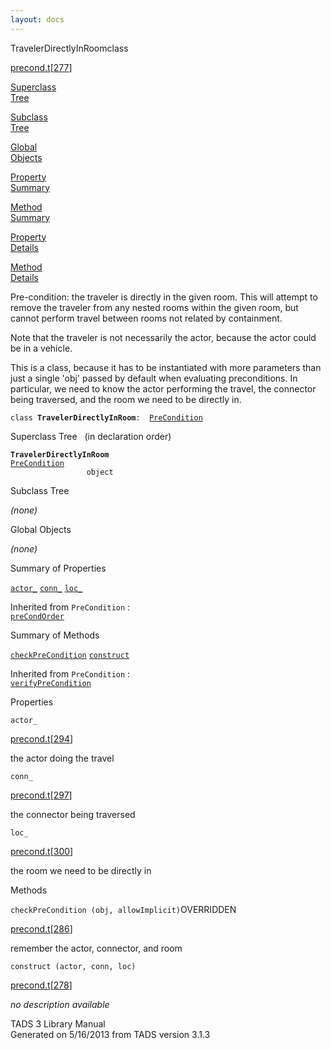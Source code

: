 ```yaml
---
layout: docs
---
```

<span class="title">TravelerDirectlyInRoom</span><span class="type">class</span>

[precond.t](../file/precond.t.html)\[[277](../source/precond.t.html#277)\]

[Superclass  
Tree](#_SuperClassTree_)

[Subclass  
Tree](#_SubClassTree_)

[Global  
Objects](#_ObjectSummary_)

[Property  
Summary](#_PropSummary_)

[Method  
Summary](#_MethodSummary_)

[Property  
Details](#_Properties_)

[Method  
Details](#_Methods_)



Pre-condition: the traveler is directly in the given room. This will
attempt to remove the traveler from any nested rooms within the given
room, but cannot perform travel between rooms not related by
containment.

Note that the traveler is not necessarily the actor, because the actor
could be in a vehicle.

This is a class, because it has to be instantiated with more parameters
than just a single 'obj' passed by default when evaluating
preconditions. In particular, we need to know the actor performing the
travel, the connector being traversed, and the room we need to be
directly in.

`class `**`TravelerDirectlyInRoom`**` :   `[`PreCondition`](../object/PreCondition.html)



<span id="_SuperClassTree_"></span>



<span class="hdln">Superclass Tree</span>   (in declaration order)



**`TravelerDirectlyInRoom`**  
[`PreCondition`](../object/PreCondition.html)  
`                 object`  
<span id="_SubClassTree_"></span>



<span class="hdln">Subclass Tree</span>  



*(none)* <span id="_ObjectSummary_"></span>



<span class="hdln">Global Objects</span>  



*(none)* <span id="_PropSummary_"></span>



<span class="hdln">Summary of Properties</span>  



[`actor_`](#actor_) [`conn_`](#conn_) [`loc_`](#loc_)

Inherited from `PreCondition` :  
[`preCondOrder`](../object/PreCondition.html#preCondOrder)

<span id="_MethodSummary_"></span>



<span class="hdln">Summary of Methods</span>  



[`checkPreCondition`](#checkPreCondition) [`construct`](#construct)

Inherited from `PreCondition` :  
[`verifyPreCondition`](../object/PreCondition.html#verifyPreCondition)

<span id="_Properties_"></span>



<span class="hdln">Properties</span>  



<span id="actor_"></span>

`actor_`

[precond.t](../file/precond.t.html)\[[294](../source/precond.t.html#294)\]



the actor doing the travel



<span id="conn_"></span>

`conn_`

[precond.t](../file/precond.t.html)\[[297](../source/precond.t.html#297)\]



the connector being traversed



<span id="loc_"></span>

`loc_`

[precond.t](../file/precond.t.html)\[[300](../source/precond.t.html#300)\]



the room we need to be directly in



<span id="_Methods_"></span>



<span class="hdln">Methods</span>  



<span id="checkPreCondition"></span>

`checkPreCondition (obj, allowImplicit)`<span class="rem">OVERRIDDEN</span>

[precond.t](../file/precond.t.html)\[[286](../source/precond.t.html#286)\]



remember the actor, connector, and room



<span id="construct"></span>

`construct (actor, conn, loc)`

[precond.t](../file/precond.t.html)\[[278](../source/precond.t.html#278)\]



*no description available*





TADS 3 Library Manual  
Generated on 5/16/2013 from TADS version 3.1.3


